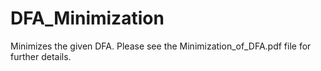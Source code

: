 # DFA_Minimization
Minimizes the given DFA.
Please see the Minimization_of_DFA.pdf file for further details.
